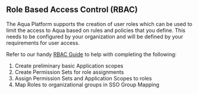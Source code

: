 ## Role Based Access Control (RBAC)

The Aqua Platform supports the creation of user roles which can be used to limit the access to Aqua based on rules and policies that you define. This needs to be configured by your organization and will be defined by your requirements for user access.

 Refer to our handy [RBAC Guide](../setup/rbac-guide/rbac-guide.md) to help with completing the following:

 1. Create preliminary basic Application scopes
 2. Create Permission Sets for role assignments
 3. Assign Permission Sets and Application Scopes to roles
 4. Map Roles to organizational groups in SSO Group Mapping
